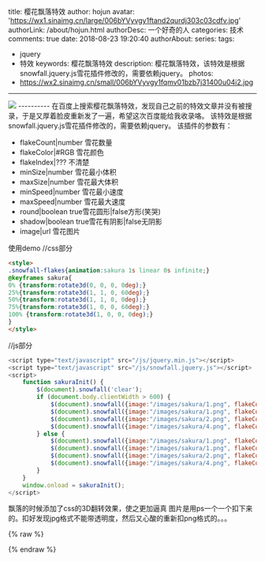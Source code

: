 title: 樱花飘落特效
author: hojun
avatar: 'https://wx1.sinaimg.cn/large/006bYVyvgy1ftand2qurdj303c03cdfv.jpg'
authorLink: /about/hojun.html
authorDesc: 一个好奇的人
categories: 技术
comments: true
date: 2018-08-23 19:20:40
authorAbout:
series:
tags:
 - jquery
 - 特效
keywords: 樱花飘落特效
description: 樱花飘落特效，该特效是根据snowfall.jquery.js雪花插件修改的，需要依赖jquery。
photos:
 - https://wx2.sinaimg.cn/small/006bYVyvgy1fqmv01bzb7j31400u04i2.jpg
---
<img class="hj_img" src="https://wx2.sinaimg.cn/large/006bYVyvgy1fqmv01bzb7j31400u04i2.jpg">
----------
在百度上搜索樱花飘落特效，发现自己之前的特效文章并没有被搜录，于是又厚着脸皮重新发了一遍，希望这次百度能给我收录咯。
该特效是根据snowfall.jquery.js雪花插件修改的，需要依赖jquery。
该插件的参数有：

 - flakeCount|number  雪花数量
 - flakeColor|#RGB    雪花颜色
 - flakeIndex|???     不清楚
 - minSize|number     雪花最小体积
 - maxSize|number     雪花最大体积
 - minSpeed|number    雪花最小速度
 - maxSpeed|number    雪花最大速度
 - round|boolean      true雪花圆形|false方形(笑哭)
 - shadow|boolean     true雪花有阴影|false无阴影
 - image|url          雪花图片

使用demo
//css部分

```html
<style>
.snowfall-flakes{animation:sakura 1s linear 0s infinite;}
@keyframes sakura{
0% {transform:rotate3d(0, 0, 0, 0deg);}
25%{transform:rotate3d(1, 1, 0, 60deg);}
50%{transform:rotate3d(1, 1, 0, 0deg);}
75%{transform:rotate3d(1, 0, 0, 60deg);}
100% {transform:rotate3d(1, 0, 0, 0deg);}
}
</style>
```

//js部分

```js
<script type="text/javascript" src="/js/jquery.min.js"></script>
<script type="text/javascript" src="/js/snowfall.jquery.js"></script>
<script>
    function sakuraInit() {
        $(document).snowfall('clear');
        if (document.body.clientWidth > 600) {
            $(document).snowfall({image:"/images/sakura/1.png", flakeCount:20, minSpeed:1, minSize:8, maxSize:15,});
            $(document).snowfall({image:"/images/sakura/1.png", flakeCount:20, minSpeed:1, minSize:8, maxSize:15,});
            $(document).snowfall({image:"/images/sakura/2.png", flakeCount:20, minSpeed:1, minSize:8, maxSize:15,});
            $(document).snowfall({image:"/images/sakura/4.png", flakeCount:20, minSpeed:1, minSize:8, maxSize:15,});
        } else {
            $(document).snowfall({image:"/images/sakura/1.png", flakeCount:10, minSpeed:1, minSize:8, maxSize:15,});
            $(document).snowfall({image:"/images/sakura/1.png", flakeCount:10, minSpeed:1, minSize:8, maxSize:15,});
            $(document).snowfall({image:"/images/sakura/2.png", flakeCount:10, minSpeed:1, minSize:8, maxSize:15,});
            $(document).snowfall({image:"/images/sakura/4.png", flakeCount:10, minSpeed:1, minSize:8, maxSize:15,});
        }
    }
    window.onload = sakuraInit();
</script>
```

飘落的时候添加了css的3D翻转效果，使之更加逼真
图片是用ps一个一个扣下来的。扣好发现jpg格式不能带透明度，然后又心酸的重新扣png格式的。。。

{% raw %}
<link rel="stylesheet" href="/css/sakura.css" />
<script type="text/javascript" src="/js/jquery.min.js"></script>
<script type="text/javascript" src="/js/snowfall.jquery.js"></script>
<script>
    function sakuraInit() {
        $(document).snowfall('clear');
        if (document.body.clientWidth > 600) {
            $(document).snowfall({image:"/images/sakura/1.png", flakeCount:20, minSpeed:1, minSize:8, maxSize:15,});
            $(document).snowfall({image:"/images/sakura/1.png", flakeCount:20, minSpeed:1, minSize:8, maxSize:15,});
            $(document).snowfall({image:"/images/sakura/2.png", flakeCount:20, minSpeed:1, minSize:8, maxSize:15,});
            $(document).snowfall({image:"/images/sakura/4.png", flakeCount:20, minSpeed:1, minSize:8, maxSize:15,});
        } else {
            $(document).snowfall({image:"/images/sakura/1.png", flakeCount:10, minSpeed:1, minSize:8, maxSize:15,});
            $(document).snowfall({image:"/images/sakura/1.png", flakeCount:10, minSpeed:1, minSize:8, maxSize:15,});
            $(document).snowfall({image:"/images/sakura/2.png", flakeCount:10, minSpeed:1, minSize:8, maxSize:15,});
            $(document).snowfall({image:"/images/sakura/4.png", flakeCount:10, minSpeed:1, minSize:8, maxSize:15,});
        }
    }
    window.onload = sakuraInit();
</script>
{% endraw %}